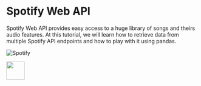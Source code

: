 # Spotify Web API

Spotify Web API provides easy access to a huge library of songs and theirs audio features. At this tutorial, we will learn how to retrieve data from multiple Spotify API endpoints and how to play with it using pandas.


![Spotify](https://upload.wikimedia.org/wikipedia/commons/3/33/Spotify_logo13.png)


<img src="https://upload.wikimedia.org/wikipedia/commons/3/33/Spotify_logo13.png" width="48">
